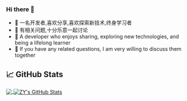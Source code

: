 ### Hi there 👋
- 🔭 一名开发者,喜欢分享,喜欢探索新技术,终身学习者
- 💬 有相关问题,十分乐意一起讨论
- 🔭  A developer who enjoys sharing, exploring new technologies, and being a lifelong learner
- 💬  If you have any related questions, I am very willing to discuss them together
## &#x1f4c8; GitHub Stats
<a href="https://github.com/ZY945">
  <img align="center" src="https://github-readme-stats.vercel.app/api/top-langs/?username=zy945&layout=compact&langs_count=8&hide=css,scss,FreeMarker,Smalltalk" />
</a>

<a href="https://github.com/ZY945">
  <img align="center" src="https://github-readme-stats.vercel.app/api?username=zy945&show_icons=true&line_height=27&count_private=true&theme=react" alt="ZY's GitHub Stats" />
</a>
<p></p>
